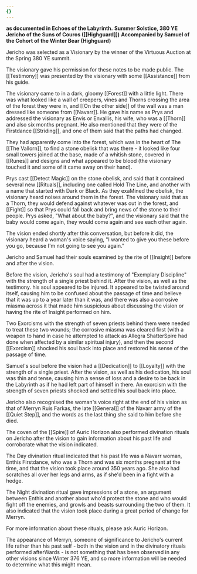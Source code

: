 ```yaml
---
{}
---
```


**as documented in Echoes of the Labyrinth.**
**Summer Solstice, 380 YE**
**Jericho of the Suns of Couros ([[Highguard]])**
**Accompanied by Samuel of the Cohort of the Winter Bear (Highguard)**

Jericho was selected as a Visionary by the winner of the Virtuous Auction at the Spring 380 YE summit.

The visionary gave his permission for these notes to be made public. The [[Testimony]] was presented by the visionary with some [[Assistance]] from his guide.

The visionary came to in a dark, gloomy [[Forest]] with a little light. There was what looked like a wall of creepers, vines and Thorns crossing the area of the forest they were in, and [[On the other side]] of the wall was a man dressed like someone from [[Navarr]]. He gave his name as Prys and addressed the visionary as Envis or Envallis, his wife, who was a [[Thorn]] and also six months pregnant. He also mentioned that they were of the Firstdance [[Striding]], and one of them said that the paths had changed.

They had apparently come into the forest, which was in the heart of The [[The Vallorn]], to find a stone obelisk that was there - it looked like four small towers joined at the base, made of a whitish stone, covered in [[Runes]] and designs and what appeared to be blood (the visionary touched it and some of it came away on their hand).

Prys cast [[Detect Magic]] on the stone obelisk, and said that it contained several new [[Rituals]], including one called Hold The Line, and another with a name that started with Dark or Black. As they exaMined the obelisk, the visionary heard noises around them in the forest. The visionary said that as a Thorn, they would defend against whatever was out in the forest, and [[Fight]] so that Prys could fall back and bring news of the stone to their people. Prys asked, "What about the baby?", and the visionary said that the baby would come again, they would come again and see each other again.

The vision ended shortly after this conversation, but before it did, the visionary heard a woman's voice saying, "I wanted to give you these before you go, because I'm not going to see you again."

Jericho and Samuel had their souls examined by the rite of [[Insight]] before and after the vision.

Before the vision, Jericho's soul had a testimony of "Exemplary Discipline" with the strength of a single priest behind it. After the vision, as well as the testimony. his soul appeared to be injured. It appeared to be twisted around itself, causing him to be confused about the passage of time and believe that it was up to a year later than it was, and there was also a corrosive miasma across it that made him suspicious about discussing the vision or having the rite of Insight performed on him.

Two Exorcisms with the strength of seven priests behind them were needed to treat these two wounds; the corrosive miasma was cleared first (with a weapon to hand in case he attempted to attack as Allegra ShatterSpire had done when affected by a similar spiritual injury), and then the second [[Exorcism]] shocked his soul back into place and restored his sense of the passage of time.

Samuel's soul before the vision had a [[Dedication]] to [[Loyalty]] with the strength of a single priest. After the vision, as well as his dedication, his soul was thin and tense, causing him a sense of loss and a desire to be back in the Labyrinth as if he had left part of himself in there. An exorcism with the strength of seven priests shocked and settled his soul back into place.

Jericho also recognised the woman's voice right at the end of his vision as that of Merryn Ruis Farkas, the late [[General]] of the Navarr army of the [[Quiet Step]], and the words as the last thing she said to him before she died.

The coven of the [[Spire]] of Auric Horizon also performed divination rituals on Jericho after the vision to gain information about his past life and corroborate what the vision indicated.

The Day divination ritual indicated that his past life was a Navarr woman, Enthis Firstdance, who was a Thorn and was six months pregnant at the time, and that the vision took place around 350 years ago. She also had scratches all over her legs and arms, as if she'd been in a fight with a hedge.

The Night divination ritual gave impressions of a stone, an argument between Enthis and another about who'd protect the stone and who would fight off the enemies, and growls and beasts surrounding the two of them. It also indicated that the vision took place during a great period of change for Merryn.

For more information about these rituals, please ask Auric Horizon.

The appearance of Merryn, someone of significance to Jericho's current life rather than his past self - both in the vision and in the divinatory rituals performed afterWards - is not something that has been observed in any other visions since Winter 376 YE, and so more information will be needed to determine what this might mean.